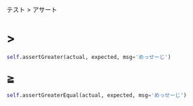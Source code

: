 テスト > アサート
# \>
```python
self.assertGreater(actual, expected, msg='めっせーじ')
```

## ≧
```python
self.assertGreaterEqual(actual, expected, msg='めっせーじ')
```
